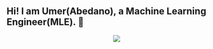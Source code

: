 ## Hi! I am Umer(Abedano), a Machine Learning Engineer(MLE).  👋

<p align="center">
  <a href="https://skillicons.dev">
    <img src="https://skillicons.dev/icons?i=vscode,python,ai,sklearn,opencv,pytorch,tensorflow,postgres,docker,discord,git,aws&perline=6" />
  </a>
</p>

